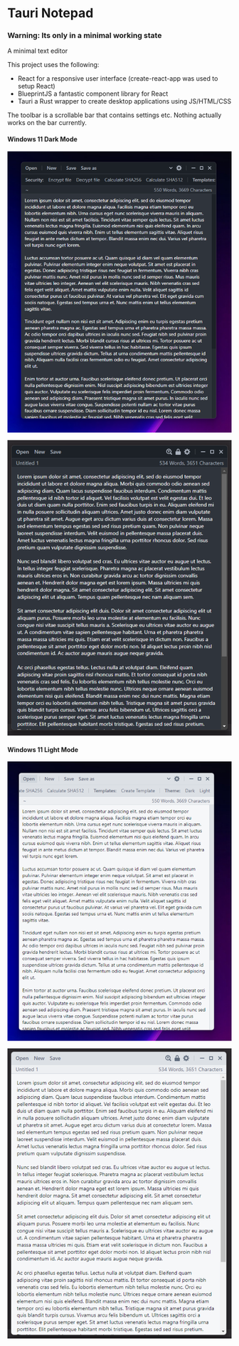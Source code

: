 # Tauri Notepad

### Warning: Its only in a minimal working state

A minimal text editor 

This project uses the following:
- React for a responsive user interface (create-react-app was used to setup React)
- BlueprintJS a fantastic component library for React
- Tauri a Rust wrapper to create desktop applications using JS/HTML/CSS

The toolbar is a scrollable bar that contains settings etc. Nothing actually works on the bar currently.

#### Windows 11 Dark Mode 
![Windows 11 Dark Mode (With Text Wrapping)](/screenshots/win11-dark-wrapped.png)

![Windows 11 Dark Mode](/screenshots/win11-dark.png)

#### Windows 11 Light Mode
![Windows 11 Light Mode (With Text Wrapping)](/screenshots/win11-light-wrapped.png)

![Windows 11 Light Mode](/screenshots/win11-light.png)
